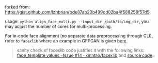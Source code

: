 forked from: https://gist.github.com/lzhbrian/bde87ab23b499dd02ba4f588258f57d5

usage: `python align_face_multi.py --input_dir /path/to/img_dir`, you may adjust the number of cores for multi-processing.

For in-code face alignment (no separate data preprocessing through CLI), refer to `facexlib` where an example in GFPGAN is given [here](https://github.com/TencentARC/GFPGAN/blob/7552a7791caad982045a7bbe5634bbf1cd5c8679/gfpgan/utils.py#L118).
> sanity check of facexlib code justifies it with the following links: [face_template values · Issue #14 · xinntao/facexlib](https://github.com/xinntao/facexlib/issues/14) and [source code](https://github.com/xinntao/facexlib/blob/e5768d1722a3fddc6ccd1b91a6a17f432ed149b4/facexlib/utils/face_restoration_helper.py#L68).
